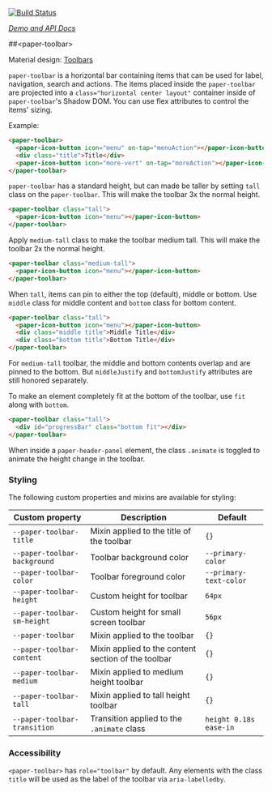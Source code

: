 
<!---

This README is automatically generated from the comments in these files:
paper-toolbar.html

Edit those files, and our readme bot will duplicate them over here!
Edit this file, and the bot will squash your changes :)

The bot does some handling of markdown. Please file a bug if it does the wrong
thing! https://github.com/PolymerLabs/tedium/issues

-->

[![Build Status](https://travis-ci.org/PolymerElements/paper-toolbar.svg?branch=master)](https://travis-ci.org/PolymerElements/paper-toolbar)

_[Demo and API Docs](https://elements.polymer-project.org/elements/paper-toolbar)_


##&lt;paper-toolbar&gt;

Material design: [Toolbars](https://www.google.com/design/spec/components/toolbars.html)

`paper-toolbar` is a horizontal bar containing items that can be used for
label, navigation, search and actions.  The items placed inside the
`paper-toolbar` are projected into a `class="horizontal center layout"` container inside of
`paper-toolbar`'s Shadow DOM.  You can use flex attributes to control the items'
sizing.

Example:

```html
<paper-toolbar>
  <paper-icon-button icon="menu" on-tap="menuAction"></paper-icon-button>
  <div class="title">Title</div>
  <paper-icon-button icon="more-vert" on-tap="moreAction"></paper-icon-button>
</paper-toolbar>
```

`paper-toolbar` has a standard height, but can made be taller by setting `tall`
class on the `paper-toolbar`. This will make the toolbar 3x the normal height.

```html
<paper-toolbar class="tall">
  <paper-icon-button icon="menu"></paper-icon-button>
</paper-toolbar>
```

Apply `medium-tall` class to make the toolbar medium tall.  This will make the
toolbar 2x the normal height.

```html
<paper-toolbar class="medium-tall">
  <paper-icon-button icon="menu"></paper-icon-button>
</paper-toolbar>
```

When `tall`, items can pin to either the top (default), middle or bottom.  Use
`middle` class for middle content and `bottom` class for bottom content.

```html
<paper-toolbar class="tall">
  <paper-icon-button icon="menu"></paper-icon-button>
  <div class="middle title">Middle Title</div>
  <div class="bottom title">Bottom Title</div>
</paper-toolbar>
```

For `medium-tall` toolbar, the middle and bottom contents overlap and are
pinned to the bottom.  But `middleJustify` and `bottomJustify` attributes are
still honored separately.

To make an element completely fit at the bottom of the toolbar, use `fit` along
with `bottom`.

```html
<paper-toolbar class="tall">
  <div id="progressBar" class="bottom fit"></div>
</paper-toolbar>
```

When inside a `paper-header-panel` element, the class `.animate` is toggled to animate
the height change in the toolbar.

### Styling

The following custom properties and mixins are available for styling:

| Custom property | Description | Default |
| --- | --- | --- |
| `--paper-toolbar-title` | Mixin applied to the title of the toolbar | `{}` |
| `--paper-toolbar-background` | Toolbar background color | `--primary-color` |
| `--paper-toolbar-color` | Toolbar foreground color | `--primary-text-color` |
| `--paper-toolbar-height` | Custom height for toolbar | `64px` |
| `--paper-toolbar-sm-height` | Custom height for small screen toolbar | `56px` |
| `--paper-toolbar` | Mixin applied to the toolbar | `{}` |
| `--paper-toolbar-content` | Mixin applied to the content section of the toolbar | `{}` |
| `--paper-toolbar-medium` | Mixin applied to medium height toolbar | `{}` |
| `--paper-toolbar-tall` | Mixin applied to tall height toolbar | `{}` |
| `--paper-toolbar-transition` | Transition applied to the `.animate` class | `height 0.18s ease-in` |

### Accessibility

`<paper-toolbar>` has `role="toolbar"` by default. Any elements with the class `title` will
be used as the label of the toolbar via `aria-labelledby`.


